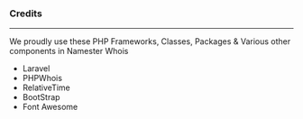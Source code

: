 ### Credits

---

We proudly use these PHP Frameworks, Classes, Packages & Various other components in Namester Whois

- Laravel
- PHPWhois
- RelativeTime
- BootStrap
- Font Awesome